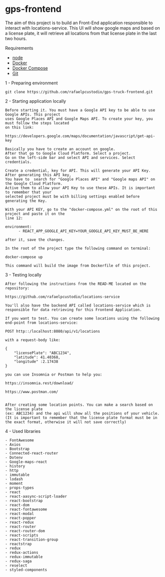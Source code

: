 
# gps-frontend
The aim of this project is to build an Front-End application responsible to interact with locations-service. This UI will show google maps and based on a license plate, it will retrieve
all locations from that license plate in the last two hours.

Requirements

* [node](https://nodejs.org/en/download/)
* [Docker](https://docs.docker.com/engine/install/ubuntu/#installation-methods)
* [Docker Compose](https://docs.docker.com/compose/install/#install-compose-on-linux-systems)
* [Git](https://git-scm.com/downloads)

1 - Preparing environment
```
git clone https://github.com/rafaelpcustodio/gps-truck-frontend.git
```

2 - Starting application locally
```
Before starting it. You must have a Google API key to be able to use Google APIs. This project
uses Google Places API and Google Maps API. To create your key, you must follow the steps located
on this link:

https://developers.google.com/maps/documentation/javascript/get-api-key

Basically you have to create an account on google. 
After that go to Google Cloud Platform. Select a project.
Go on the left-side bar and select API and services. Select credentials.

Create a credential, key for API. This will generate your API Key. After generating this API key, 
You have to  search for "Google Places API" and "Google maps API" on the Google Cloud Platform. 
Active them to allow your API Key to use these APIs. It is important to remember that your 
selected project must be with billing settings enabled before generating the Key.

With your API KEY, go to the "docker-compose.yml" on the root of this project and paste it on the
line 12:

environment:
      - REACT_APP_GOOGLE_API_KEY=YOUR_GOOGLE_API_KEY_MUST_BE_HERE

after it, save the changes.

In the root of the project type the following command on terminal:

docker-compose up

This command will build the image from Dockerfile of this project. 
```

3 - Testing locally
```
After following the instructions from the READ-ME located on the repository:

https://github.com/rafaelpcustodio/locations-service

You'll also have the backend API called locations-service which is responsible for data retrieving for this Frontend Application.

If you want to test. You can create some locations using the following end-point from locations-service:

POST http::/localhost:8080/api/v1/locations 

with a request-body like:

{
	"licensePlate": "ABC1234",
	"latitude": 41.40368,
	"longitude" :2.17438
}

you can use Insomnia or Postman to help you:

https://insomnia.rest/download/

https://www.postman.com/


After creating some location points. You can make a search based on the license plate
(ex: ABC1234) and the api will show all the positions of your vehicle. 
(It is important to remember that the license plate format must be in the exact format, otherwise it will not save correctly)

```


4 - Used libraries
```
- FontAwesome
- Axios
- Bootstrap
- Connected-react-router
- Dotenv
- Google-maps-react
- history
- http
- immutable
- lodash
- moment
- props-types
- react
- react-aasync-script-loader
- react-bootstrap
- react-dom
- react-fontawesome
- react-modal
- react-popper
- react-redux
- react-router
- react-router-dom
- react-scripts
- react-transition-group
- reactstrap
- redux
- redux-actions
- redux-immutable
- redux-saga
- reselect
- styled-components

```


